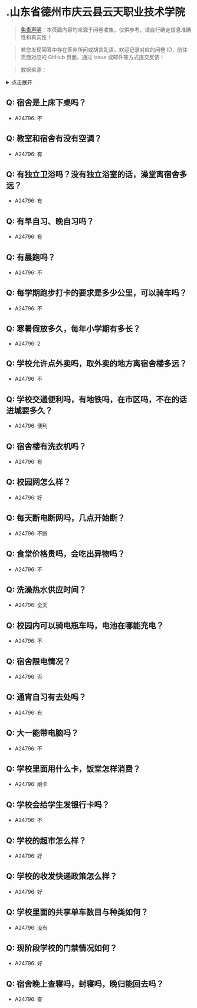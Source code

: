 # .山东省德州市庆云县云天职业技术学院

> [免责声明](https://colleges.chat/#_3)：本页面内容均来源于问卷收集，仅供参考，请自行确定信息准确性和真实性！

> 若您发现回答中存在答非所问或胡言乱语，欢迎记录对应的问卷 ID，前往页面对应的 GitHub 页面，通过 issue 或邮件等方式提交反馈！

> 数据来源：

<details><summary>点击展开</summary>
<ul>
<li>A24796: 匿名 (2024 年 06 月)</li>
</ul>
</details>

## Q: 宿舍是上床下桌吗？

- A24796: 不

## Q: 教室和宿舍有没有空调？

- A24796: 有

## Q: 有独立卫浴吗？没有独立浴室的话，澡堂离宿舍多远？

- A24796: 有

## Q: 有早自习、晚自习吗？

- A24796: 有

## Q: 有晨跑吗？

- A24796: 不

## Q: 每学期跑步打卡的要求是多少公里，可以骑车吗？

- A24796: 不

## Q: 寒暑假放多久，每年小学期有多长？

- A24796: 2

## Q: 学校允许点外卖吗，取外卖的地方离宿舍楼多远？

- A24796: 不

## Q: 学校交通便利吗，有地铁吗，在市区吗，不在的话进城要多久？

- A24796: 便利

## Q: 宿舍楼有洗衣机吗？

- A24796: 有

## Q: 校园网怎么样？

- A24796: 好

## Q: 每天断电断网吗，几点开始断？

- A24796: 不断

## Q: 食堂价格贵吗，会吃出异物吗？

- A24796: 不

## Q: 洗澡热水供应时间？

- A24796: 全天

## Q: 校园内可以骑电瓶车吗，电池在哪能充电？

- A24796: 不

## Q: 宿舍限电情况？

- A24796: 否

## Q: 通宵自习有去处吗？

- A24796: 有

## Q: 大一能带电脑吗？

- A24796: 不

## Q: 学校里面用什么卡，饭堂怎样消费？

- A24796: 刷卡

## Q: 学校会给学生发银行卡吗？

- A24796: 不

## Q: 学校的超市怎么样？

- A24796: 好

## Q: 学校的收发快递政策怎么样？

- A24796: 好

## Q: 学校里面的共享单车数目与种类如何？

- A24796: 没有

## Q: 现阶段学校的门禁情况如何？

- A24796: 好

## Q: 宿舍晚上查寝吗，封寝吗，晚归能回去吗？

- A24796: 查

